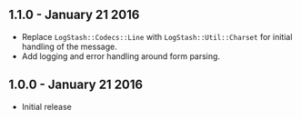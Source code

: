 ## 1.1.0 - January 21 2016

* Replace `LogStash::Codecs::Line` with `LogStash::Util::Charset` for initial
  handling of the message.
* Add logging and error handling around form parsing.

## 1.0.0 - January 21 2016

* Initial release
